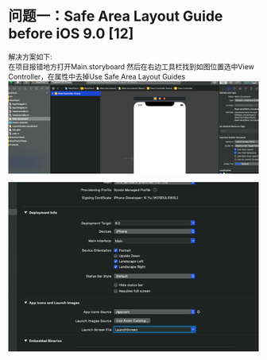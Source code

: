 # 问题一：Safe Area Layout Guide before iOS 9.0 \[12\]

解决方案如下:  
在项目报错地方打开Main.storyboard 然后在右边工具栏找到如图位置选中View Controller，在属性中去掉Use Safe Area Layout Guides![](/assets/import.png)



![](/assets/import1.png)



